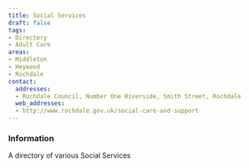 ```yaml
---
title: Social Services
draft: false
tags:
- Directory
- Adult Care
areas:
- Middleton
- Heywood
- Rochdale
contact:
  addresses:
  - Rochdale Council, Number One Riverside, Smith Street, Rochdale
  web_addresses:
  - http://www.rochdale.gov.uk/social-care-and-support
---
```


### Information
A directory of various Social Services

